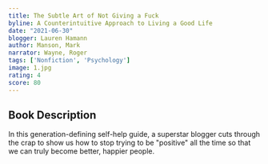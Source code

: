 ```yaml
---
title: The Subtle Art of Not Giving a Fuck
byline: A Counterintuitive Approach to Living a Good Life
date: "2021-06-30"
blogger: Lauren Hamann
author: Manson, Mark
narrator: Wayne, Roger
tags: ['Nonfiction', 'Psychology']
image: 1.jpg
rating: 4
score: 80
---
```



## Book Description

In this generation-defining self-help guide, a superstar blogger cuts through the crap to show us how to stop trying to be "positive" all the time so that we can truly become better, happier people.